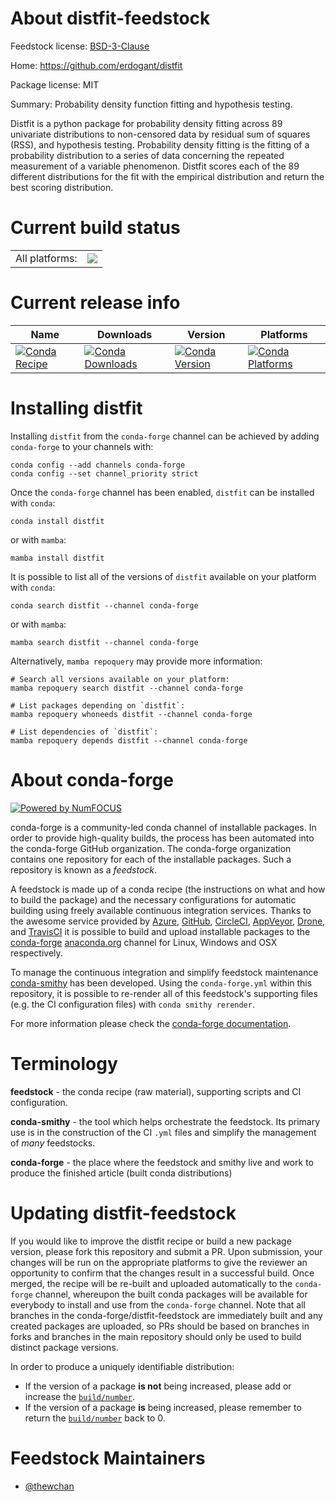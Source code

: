 About distfit-feedstock
=======================

Feedstock license: [BSD-3-Clause](https://github.com/conda-forge/distfit-feedstock/blob/main/LICENSE.txt)

Home: https://github.com/erdogant/distfit

Package license: MIT

Summary: Probability density function fitting and hypothesis testing.

Distfit is a python package for probability density fitting across
 89 univariate distributions to non-censored data by residual sum of
 squares (RSS), and hypothesis testing. Probability density fitting
 is the fitting of a probability distribution to a series of data
 concerning the repeated measurement of a variable phenomenon.
 Distfit scores each of the 89 different distributions for the fit
 with the empirical distribution and return the best scoring
 distribution.


Current build status
====================


<table><tr><td>All platforms:</td>
    <td>
      <a href="https://dev.azure.com/conda-forge/feedstock-builds/_build/latest?definitionId=14150&branchName=main">
        <img src="https://dev.azure.com/conda-forge/feedstock-builds/_apis/build/status/distfit-feedstock?branchName=main">
      </a>
    </td>
  </tr>
</table>

Current release info
====================

| Name | Downloads | Version | Platforms |
| --- | --- | --- | --- |
| [![Conda Recipe](https://img.shields.io/badge/recipe-distfit-green.svg)](https://anaconda.org/conda-forge/distfit) | [![Conda Downloads](https://img.shields.io/conda/dn/conda-forge/distfit.svg)](https://anaconda.org/conda-forge/distfit) | [![Conda Version](https://img.shields.io/conda/vn/conda-forge/distfit.svg)](https://anaconda.org/conda-forge/distfit) | [![Conda Platforms](https://img.shields.io/conda/pn/conda-forge/distfit.svg)](https://anaconda.org/conda-forge/distfit) |

Installing distfit
==================

Installing `distfit` from the `conda-forge` channel can be achieved by adding `conda-forge` to your channels with:

```
conda config --add channels conda-forge
conda config --set channel_priority strict
```

Once the `conda-forge` channel has been enabled, `distfit` can be installed with `conda`:

```
conda install distfit
```

or with `mamba`:

```
mamba install distfit
```

It is possible to list all of the versions of `distfit` available on your platform with `conda`:

```
conda search distfit --channel conda-forge
```

or with `mamba`:

```
mamba search distfit --channel conda-forge
```

Alternatively, `mamba repoquery` may provide more information:

```
# Search all versions available on your platform:
mamba repoquery search distfit --channel conda-forge

# List packages depending on `distfit`:
mamba repoquery whoneeds distfit --channel conda-forge

# List dependencies of `distfit`:
mamba repoquery depends distfit --channel conda-forge
```


About conda-forge
=================

[![Powered by
NumFOCUS](https://img.shields.io/badge/powered%20by-NumFOCUS-orange.svg?style=flat&colorA=E1523D&colorB=007D8A)](https://numfocus.org)

conda-forge is a community-led conda channel of installable packages.
In order to provide high-quality builds, the process has been automated into the
conda-forge GitHub organization. The conda-forge organization contains one repository
for each of the installable packages. Such a repository is known as a *feedstock*.

A feedstock is made up of a conda recipe (the instructions on what and how to build
the package) and the necessary configurations for automatic building using freely
available continuous integration services. Thanks to the awesome service provided by
[Azure](https://azure.microsoft.com/en-us/services/devops/), [GitHub](https://github.com/),
[CircleCI](https://circleci.com/), [AppVeyor](https://www.appveyor.com/),
[Drone](https://cloud.drone.io/welcome), and [TravisCI](https://travis-ci.com/)
it is possible to build and upload installable packages to the
[conda-forge](https://anaconda.org/conda-forge) [anaconda.org](https://anaconda.org/)
channel for Linux, Windows and OSX respectively.

To manage the continuous integration and simplify feedstock maintenance
[conda-smithy](https://github.com/conda-forge/conda-smithy) has been developed.
Using the ``conda-forge.yml`` within this repository, it is possible to re-render all of
this feedstock's supporting files (e.g. the CI configuration files) with ``conda smithy rerender``.

For more information please check the [conda-forge documentation](https://conda-forge.org/docs/).

Terminology
===========

**feedstock** - the conda recipe (raw material), supporting scripts and CI configuration.

**conda-smithy** - the tool which helps orchestrate the feedstock.
                   Its primary use is in the construction of the CI ``.yml`` files
                   and simplify the management of *many* feedstocks.

**conda-forge** - the place where the feedstock and smithy live and work to
                  produce the finished article (built conda distributions)


Updating distfit-feedstock
==========================

If you would like to improve the distfit recipe or build a new
package version, please fork this repository and submit a PR. Upon submission,
your changes will be run on the appropriate platforms to give the reviewer an
opportunity to confirm that the changes result in a successful build. Once
merged, the recipe will be re-built and uploaded automatically to the
`conda-forge` channel, whereupon the built conda packages will be available for
everybody to install and use from the `conda-forge` channel.
Note that all branches in the conda-forge/distfit-feedstock are
immediately built and any created packages are uploaded, so PRs should be based
on branches in forks and branches in the main repository should only be used to
build distinct package versions.

In order to produce a uniquely identifiable distribution:
 * If the version of a package **is not** being increased, please add or increase
   the [``build/number``](https://docs.conda.io/projects/conda-build/en/latest/resources/define-metadata.html#build-number-and-string).
 * If the version of a package **is** being increased, please remember to return
   the [``build/number``](https://docs.conda.io/projects/conda-build/en/latest/resources/define-metadata.html#build-number-and-string)
   back to 0.

Feedstock Maintainers
=====================

* [@thewchan](https://github.com/thewchan/)


